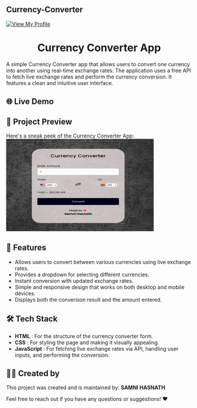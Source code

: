 ## Currency-Converter

[![View My Profile](https://img.shields.io/badge/View-My_Profile-green?logo=GitHub)](https://github.com/SamniHasnath)

<h1 align="center"> Currency Converter App </h1>

A simple Currency Converter app that allows users to convert one currency into another using real-time exchange rates. The application uses a free API to fetch live exchange rates and perform the currency conversion. It features a clean and intuitive user interface.

## 🌐 Live Demo


## 📸 Project Preview
Here's a sneak peek of the Currency Converter App:
<br>
<img src="image.png" alt="Project Preview" width="400" height="250">

## 🚀 Features
- Allows users to convert between various currencies using live exchange rates.
- Provides a dropdown for selecting different currencies.
- Instant conversion with updated exchange rates.
- Simple and responsive design that works on both desktop and mobile devices.
- Displays both the conversion result and the amount entered.

## 🛠️ Tech Stack
- **HTML** : For the structure of the currency converter form.
- **CSS** : For styling the page and making it visually appealing.
- **JavaScript** : For fetching live exchange rates via API, handling user inputs, and performing the conversion.

## 👨‍💻 Created by
This project was created and is maintained by:
**SAMNI HASNATH**

Feel free to reach out if you have any questions or suggestions! ❤️

